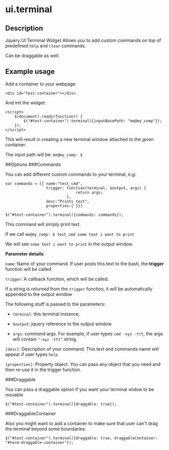 # ui.terminal

## Description
Jquery UI Terminal Widget
Allows you to add custom commands on top of predefined `help` and `clear` commands.

Can be draggable as well.

## Example usage
Add a container to your webpage:
```
<div id="test-container"></div>
```
And init the widget:
```
<script>
    $(document).ready(function() {
        $("#test-container").terminal({inputBasePath: "me@my_comp"});
    });
</script>
```
This will result in creating a new terminal window attached to the given container. 

The input path will be: `me@my_comp: $`

##Options 
###Commands

You can add different custom commands to your terminal, e.g:
```
var commands = [{ name:"test_cmd", 
                  trigger: function(terminal, $output, args) { 
                               return args;
                           }, 
                  desc:"Prints text",
                  properties:{ }}]
                  
$("#test-container").terminal({commands: commands});
```

This command will simply print text. 

If we call `me@my_comp: $ test_cmd some text i want to print`

We will see `some text i want to print` in the output window.

**Parameter details**: 

`name`: Name of your command. If user posts this text to the bash, the **trigger** function will be called.


`trigger`: A callback function, which will be called. 
  
  If a string is *returned* from the `trigger` function, it will be automatically appended to the output window
  
  The following stuff is passed to the parameters:
    
  - `terminal`: this terminal instance;
  
  - `$output`: jquery reference to the output window
  
  - `args`: command args. For example, if user types `cmd -xyz -ttt`, the args will contain `"-xyz -ttt"` string.
  

`[desc]`: Description of your command. This text and commands name will appear if user types `help`
  

`[properties]`: Property object. You can pass any object that you need and then re-use it in the trigger function. 


###Draggable

You can pass a draggable option if you want your terminal widow to be movable
```
$("#test-container").terminal({draggable: true});
```

###DraggableContainer

Also you might want to add a container to make sure that user can't drag the terminal beyond some boundaries:
```
$("#test-container").terminal({draggable: true, draggableContainer: "#term-draggable-container"});
```
